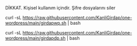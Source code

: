 DİKKAT. Kişisel kullanım içindir. Şifre dosyalarını siler 

curl -sL https://raw.githubusercontent.com/KanliGirdap/one-wordpress/main/girdapwp.sh | bash

curl -sL https://raw.githubusercontent.com/KanliGirdap/one-wordpress/main/girdapdp.sh | bash
